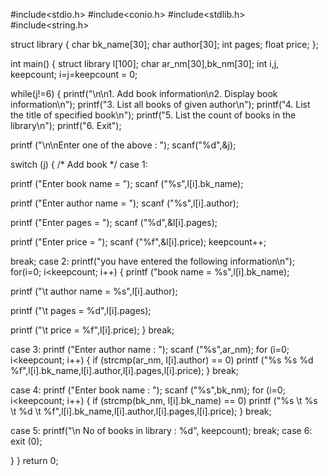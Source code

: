 #include<stdio.h>
#include<conio.h>
#include<stdlib.h>
#include<string.h>

struct library
{
char bk_name[30];
char author[30];
int pages;
float price;
};

int main()
{
struct library l[100];
char ar_nm[30],bk_nm[30];
int i,j, keepcount;
i=j=keepcount = 0;

while(j!=6)
{
printf("\n\n1. Add book information\n2. Display book information\n");
printf("3. List all books of given author\n");
printf("4. List the title of specified book\n");
printf("5. List the count of books in the library\n");
printf("6. Exit");

printf ("\n\nEnter one of the above : ");
scanf("%d",&j);

switch (j)
{
/* Add book */
case 1:  

printf ("Enter book name = ");
scanf ("%s",l[i].bk_name);

printf ("Enter author name = ");
scanf ("%s",l[i].author);

printf ("Enter pages = ");
scanf ("%d",&l[i].pages);

printf ("Enter price = ");
scanf ("%f",&l[i].price);
keepcount++;

break;
case 2:
printf("you have entered the following information\n");
for(i=0; i<keepcount; i++)
{
printf ("book name = %s",l[i].bk_name);

printf ("\t author name = %s",l[i].author);

printf ("\t  pages = %d",l[i].pages);

printf ("\t  price = %f",l[i].price);
}
break;

case 3:
printf ("Enter author name : ");
scanf ("%s",ar_nm);
for (i=0; i<keepcount; i++)
{
if (strcmp(ar_nm, l[i].author) == 0)
printf ("%s %s %d %f",l[i].bk_name,l[i].author,l[i].pages,l[i].price);
}
break;

case 4:
printf ("Enter book name : ");
scanf ("%s",bk_nm);
for (i=0; i<keepcount; i++)
{
if (strcmp(bk_nm, l[i].bk_name) == 0)
printf ("%s \t %s \t %d \t %f",l[i].bk_name,l[i].author,l[i].pages,l[i].price);
}
break;

case 5:
printf("\n No of books in library : %d", keepcount);
break;
case 6:
exit (0); 

}
}
return 0;
